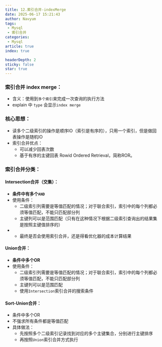 ```yaml
---
title: 12.索引合并-indexMerge
date: 2025-06-17 15:21:43
author: Navyum
tags: 
 - Mysql
 - 索引合并
categories: 
 - Mysql
article: true
index: true

headerDepth: 2
sticky: false
star: true
---
```



### 索引合并 index merge：
* 含义：使用到`多个索引`来完成一次查询的执行方法
* explain 中 `type` 会显示`index merge`

### 核心思想：
* 读多个二级索引的操作是顺序IO（索引是有序的），只用一个索引，但是做回表操作是随机IO
* 索引合并优点：
    * 可以减少回表次数 
    * 基于有序的主键回表 Rowid Ordered Retrieval，简称ROR。

### 索引合并分类：
#### Intersection合并（交集）：
* **条件中有多个`AND`**
* 使用条件：
    * 二级索引列需要是等值匹配的情况；对于联合索引，索引中的每个列都必须等值匹配，不能只匹配部分列
    * 主键列可以是范围匹配（只有在这种情况下根据二级索引查询出的结果集是按照主键值排序的）
* * 最终是否会使用索引合并，还是得看优化器的成本计算结果

#### Union合并：
* **条件中多个OR**
* 使用条件：
    * 二级索引列需要是等值匹配的情况；对于联合索引，索引中的每个列都必须等值匹配，不能只匹配部分列
    * 主键列可以是范围匹配
    * 使用`Intersection`索引合并的搜索条件
 
#### Sort-Union合并：
* 条件中多个OR
* 不强求所有条件都是等值匹配
* 具体做法：
    * 先按照多个二级索引记录找到对应的多个主键集合，分别进行主键排序
    * 再按照`Union`索引合并方式执行